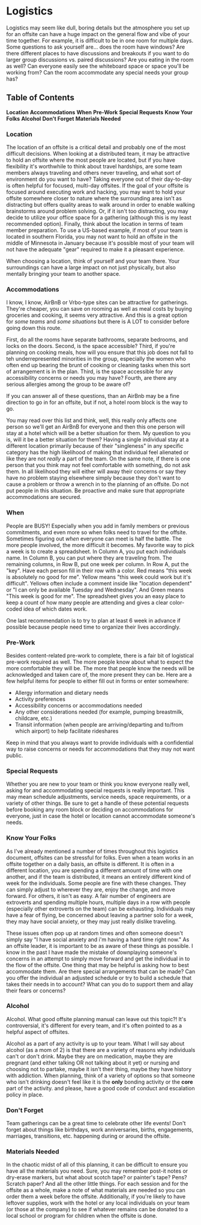 # Logistics 

Logistics may seem like dull, boring details but the atmosphere you set up for an offsite can have a huge impact on the general flow and vibe of your time together. For example, it is difficult to be in one room for multiple days. Some questions to ask yourself are... does the room have windows? Are there different places to have discussions and breakouts if you want to do larger group discussions vs. paired discussions? Are you eating in the room as well? Can everyone easily see the whiteboard space or space you'll be working from? Can the room accommodate any special needs your group has?

## Table of Contents
**Location**
**Accommodations**
**When**
**Pre-Work**
**Special Requests**
**Know Your Folks**
**Alcohol**
**Don't Forget**
**Materials Needed**


### Location
The location of an offsite is a critical detail and probably one of the most difficult decisions. When looking at a distributed team, it may be attractive to hold an offsite where the most people are located, but if you have flexibility it's worthwhile to think about travel hardships, are some team members always traveling and others never traveling, and what sort of environment do you want to have? Taking everyone out of their day-to-day is often helpful for focused, multi-day offsites. If the goal of your offsite is focused around executing work and hacking, you may want to hold your offsite somewhere closer to nature where the surrounding area isn't as distracting but offers quality areas to walk around in order to enable walking brainstorms around problem solving. Or, if it isn't too distracting, you may decide to utilize your office space for a gathering (although this is my least recommended option). Finally, think about the location in terms of team member preparation. To use a US-based example, if most of your team is located in southern Florida, you may not want to hold an offsite in the middle of Minnesota in January because it's possible most of your team will not have the adequate "gear" required to make it a pleasant experience.

When choosing a location, think of yourself and your team there. Your surroundings can have a large impact on not just physically, but also mentally bringing your team to another space.

### Accommodations
I know, I know, AirBnB or Vrbo-type sites can be attractive for gatherings. They're cheaper, you can save on rooming as well as meal costs by buying groceries and cooking, it seems very attractive. And this is a great option for _some teams_ and _some situations_ but there is A LOT to consider before going down this route.

First, do all the rooms have separate bathrooms, separate bedrooms, and locks on the doors.
Second, is the space accessible? Third, if you're planning on cooking meals, how will you ensure that this job does not fall to teh underrepresented minorities in the group, especially the women who often end up bearing the brunt of cooking or cleaning tasks when this sort of arrangement is in the plan. Third, is the space accessible for any  accessibility concerns or needs you may have? Fourth, are there any serious allergies among the group to be aware of?

If you can answer all of these questions, than an AirBnb may be a fine direction to go in for an offsite, but if not, a hotel room block is the way to go.

You may read over this list and think, well, this really only affects one person so we'll get an AirBnB for everyone and then this one person will stay at a hotel which will be a better situation for them. My question to you is, will it be a better situation for them? Having a single individual stay at a different location primarily because of their "singleness" in any specific category has the high likelihood of making that individual feel alienated or like they are not _really_ a part of the team. On the same note, if there is one person that you think may not feel comfortable with something, do not ask them. In all likelihood they will either will away their concerns or say they have no problem staying elsewhere simply because they don't want to cause a problem or throw a wrench in to the planning of an offsite. Do not put people in this situation. Be proactive and make sure that appropriate accommodations are secured.

### When
People are BUSY! Especially when you add in family members or previous commitments, and even more so when folks need to travel for the offsite. Sometimes figuring out _when_ everyone can meet is half the battle. The more people involved, the more difficult it becomes. My favorite way to pick a week is to create a spreadsheet. In Column A, you put each individuals name. In Column B, you can put where they are traveling from. The remaining columns, in Row B, put one week per column. In Row A, put the "key". Have each person fill in their row with a color. Red means "this week is absolutely no good for me". Yellow means "this week could work but it's difficult". Yellows often include a comment inside like "location dependent" or "I can only be available Tuesday and Wednesday". And Green means "This week is good for me". The spreadsheet gives you an easy place to keep a count of how many people are attending and gives a clear color-coded idea of which dates work.

One last recommendation is to try to plan at least 6 week in advance if possible because people need time to organize their lives accordingly. 

### Pre-Work
Besides content-related pre-work to complete, there is a fair bit of logistical pre-work required as well. The more people know about what to expect the more comfortable they will be. The more that people know the needs will be acknowledged and taken care of, the more present they can be. Here are a few helpful items for people to either fill out in forms or enter somewhere:
- Allergy information and dietary needs
- Activity preferences
- Accessibility concerns or accommodations needed
- Any other considerations needed (for example, pumping breastmilk, childcare, etc.)
- Transit information (when people are arriving/departing and to/from which airport) to help facilitate rideshares

Keep in mind that you always want to provide individuals with a confidential way to raise concerns or needs for accommodations that they may not want public.

### Special Requests
Whether you are new to your team or think you know everyone really well, asking for and accommodating special requests is really important. This may mean schedule adjustments, service needs, space requirements, or a variety of other things. Be sure to get a handle of these potential requests before booking any room block or deciding on accommodations for everyone, just in case the hotel or location cannot accommodate someone's needs.

### Know Your Folks
As I've already mentioned a number of times throughout this logistics document, offsites can be stressful for folks. Even when a team works in an offsite together on a daily basis, an offsite is different. It is often in a different location, you are spending a different amount of time with one another, and if the team is distributed, it means an entirely different kind of week for the individuals. Some people are fine with these changes. They can simply adjust to wherever they are, enjoy the change, and move forward. For others, it isn't as easy. A fair number of engineers are extroverts and spending multiple hours, multiple days in a row with people (especially other extroverts on the team) can be exhausting. Individuals may have a fear of flying, be concerned about leaving a partner solo for a week, they may have social anxiety, or they may just really dislike traveling.

These issues often pop up at random times and often someone doesn't simply say "I have social anxiety and i'm having a hard time right now." As an offsite leader, it is important to be as aware of these things as possible. I know in the past I have made the mistake of downplaying someone's concerns in an attempt to simply move forward and get the individual in to the flow of the offsite. One thing that may be helpful is asking how to best accommodate them. Are there special arrangements that can be made? Can you offer the individual an adjusted schedule or try to build a schedule that takes their needs in to account?  What can you do to support them and allay their fears or concerns?

### Alcohol
Alcohol. What good offsite planning manual can leave out this topic?! It's controversial, it's different for every team, and it's often pointed to as a helpful aspect of offsites. 

Alcohol as a part of any activity is up to your team. What I will say about alcohol (as a mom of 2) is that there are a variety of reasons why individuals can't or don't drink. Maybe they are on medication, maybe they are pregnant (and either talking OR not talking about it yet) or nursing and choosing not to partake, maybe it isn't their thing, maybe they have history with addiction. When planning, think of a variety of options so that someone who isn't drinking doesn't feel like it is the **only** bonding activity or the **core** part of the activity. and please, have a good code of conduct and escalation policy in place. 

### Don't Forget
Team gatherings can be a great time to celebrate other life events! Don't forget about things like birthdays, work anniversaries, births, engagements, marriages, transitions, etc. happening during or around the offsite.

### Materials Needed
In the chaotic midst of all of this planning, it can be difficult to ensure you have all the materials you need. Sure, you may remember post-it notes or dry-erase markers, but what about scotch tape? or painter's tape? Pens? Scratch paper? And all the other little things. For each session and for the offsite as a whole, make a note of what materials are needed so you can order them a week before the offsite. Additionally, if you're likely to have leftover supplies, work with the hotel or any local individuals on your team (or those at the company) to see if whatever remains can be donated to a local school or program for children when the offsite is done.
